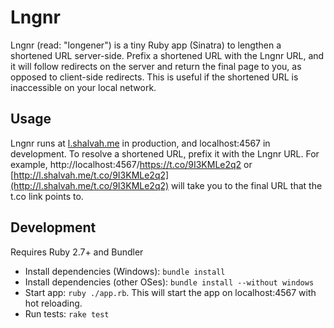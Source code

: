 # Lngnr

Lngnr (read: "longener") is a tiny Ruby app (Sinatra) to lengthen a shortened URL server-side. Prefix a shortened URL with the Lngnr URL, and it will follow redirects on the server and return the final page to you, as opposed to client-side redirects. This is useful if the shortened URL is inaccessible on your local network.

## Usage
Lngnr runs at [l.shalvah.me](http://l.shalvah.me) in production, and localhost:4567 in development. To resolve a shortened URL, prefix it with the Lngnr URL. For example, http://localhost:4567/https://t.co/9I3KMLe2q2 or [http://l.shalvah.me/t.co/9I3KMLe2q2](http://l.shalvah.me/t.co/9I3KMLe2q2) will take you to the final URL that the t.co link points to.

## Development
Requires Ruby 2.7+ and Bundler

- Install dependencies (Windows): `bundle install`
- Install dependencies (other OSes): `bundle install --without windows`
- Start app: `ruby ./app.rb`. This will start the app on localhost:4567 with hot reloading.
- Run tests: `rake test`